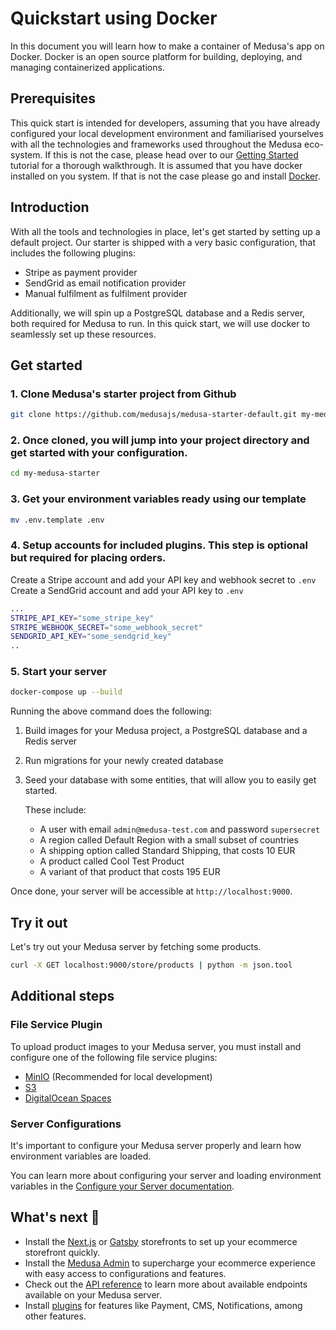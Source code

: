 <!-- vale off -->
# Quickstart using Docker
In this document you will learn how to make a container of Medusa's app on Docker. Docker is an open source platform for building, deploying, and managing containerized applications.


## Prerequisites
This quick start is intended for developers, assuming that you have already configured your local development environment and familiarised yourselves with all the technologies and frameworks used throughout the Medusa eco-system.
If this is not the case, please head over to our [Getting Started](https://docs.medusajs.com/quickstart/quick-start) tutorial for a thorough walkthrough.
It is assumed that you have docker installed on you system. If that is not the case please go and install [Docker](https://docs.docker.com/get-docker/).

## Introduction

With all the tools and technologies in place, let's get started by setting up a default project. Our starter is shipped with a very basic configuration, that includes the following plugins:

- Stripe as payment provider
- SendGrid as email notification provider
- Manual fulfilment as fulfilment provider

Additionally, we will spin up a PostgreSQL database and a Redis server, both required for Medusa to run. In this quick start, we will use docker to seamlessly set up these resources.

## Get started

### 1. Clone Medusa's starter project from Github

```bash
git clone https://github.com/medusajs/medusa-starter-default.git my-medusa-starter
```

### 2. Once cloned, you will jump into your project directory and get started with your configuration.

```bash
cd my-medusa-starter
```

### 3. Get your environment variables ready using our template

```bash
mv .env.template .env
```

### 4. Setup accounts for included plugins. This step is optional but required for placing orders.

Create a Stripe account and add your API key and webhook secret to `.env`
Create a SendGrid account and add your API key to `.env`

```bash
...
STRIPE_API_KEY="some_stripe_key"
STRIPE_WEBHOOK_SECRET="some_webhook_secret"
SENDGRID_API_KEY="some_sendgrid_key"
..
```

### 5. Start your server

```bash
docker-compose up --build
```

Running the above command does the following:

1. Build images for your Medusa project, a PostgreSQL database and a Redis server
2. Run migrations for your newly created database
3. Seed your database with some entities, that will allow you to easily get started.

   These include:

   - A user with email `admin@medusa-test.com` and password `supersecret`
   - A region called Default Region with a small subset of countries
   - A shipping option called Standard Shipping, that costs 10 EUR
   - A product called Cool Test Product
   - A variant of that product that costs 195 EUR

Once done, your server will be accessible at `http://localhost:9000`.

## Try it out

Let's try out your Medusa server by fetching some products.

```bash
curl -X GET localhost:9000/store/products | python -m json.tool
```
## Additional steps

### File Service Plugin

To upload product images to your Medusa server, you must install and configure one of the following file service plugins:

- [MinIO](../add-plugins/minio.md) (Recommended for local development)
- [S3](../add-plugins/s3.md)
- [DigitalOcean Spaces](../add-plugins/spaces.md)

### Server Configurations

It's important to configure your Medusa server properly and learn how environment variables are loaded.

You can learn more about configuring your server and loading environment variables in the [Configure your Server documentation](../usage/configurations.md).

## What's next :rocket:

- Install the [Next.js](../starters/nextjs-medusa-starter.md) or [Gatsby](../starters/gatsby-medusa-starter.md) storefronts to set up your ecommerce storefront quickly.
- Install the [Medusa Admin](../admin/quickstart.md) to supercharge your ecommerce experience with easy access to configurations and features.
- Check out the [API reference](https://docs.medusajs.com/api/store) to learn more about available endpoints available on your Medusa server.
- Install [plugins](https://github.com/medusajs/medusa/tree/master/packages) for features like Payment, CMS, Notifications, among other features.

<!-- vale on -->
